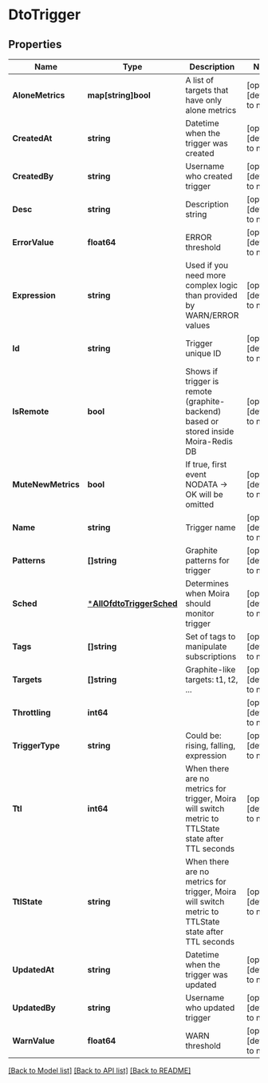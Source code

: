 # DtoTrigger

## Properties
Name | Type | Description | Notes
------------ | ------------- | ------------- | -------------
**AloneMetrics** | **map[string]bool** | A list of targets that have only alone metrics | [optional] [default to null]
**CreatedAt** | **string** | Datetime when the trigger was created | [optional] [default to null]
**CreatedBy** | **string** | Username who created trigger | [optional] [default to null]
**Desc** | **string** | Description string | [optional] [default to null]
**ErrorValue** | **float64** | ERROR threshold | [optional] [default to null]
**Expression** | **string** | Used if you need more complex logic than provided by WARN/ERROR values | [optional] [default to null]
**Id** | **string** | Trigger unique ID | [optional] [default to null]
**IsRemote** | **bool** | Shows if trigger is remote (graphite-backend) based or stored inside Moira-Redis DB | [optional] [default to null]
**MuteNewMetrics** | **bool** | If true, first event NODATA → OK will be omitted | [optional] [default to null]
**Name** | **string** | Trigger name | [optional] [default to null]
**Patterns** | **[]string** | Graphite patterns for trigger | [optional] [default to null]
**Sched** | [***AllOfdtoTriggerSched**](AllOfdtoTriggerSched.md) | Determines when Moira should monitor trigger | [optional] [default to null]
**Tags** | **[]string** | Set of tags to manipulate subscriptions | [optional] [default to null]
**Targets** | **[]string** | Graphite-like targets: t1, t2, ... | [optional] [default to null]
**Throttling** | **int64** |  | [optional] [default to null]
**TriggerType** | **string** | Could be: rising, falling, expression | [optional] [default to null]
**Ttl** | **int64** | When there are no metrics for trigger, Moira will switch metric to TTLState state after TTL seconds | [optional] [default to null]
**TtlState** | **string** | When there are no metrics for trigger, Moira will switch metric to TTLState state after TTL seconds | [optional] [default to null]
**UpdatedAt** | **string** | Datetime  when the trigger was updated | [optional] [default to null]
**UpdatedBy** | **string** | Username who updated trigger | [optional] [default to null]
**WarnValue** | **float64** | WARN threshold | [optional] [default to null]

[[Back to Model list]](../README.md#documentation-for-models) [[Back to API list]](../README.md#documentation-for-api-endpoints) [[Back to README]](../README.md)

